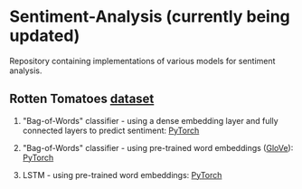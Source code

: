 # Sentiment-Analysis (currently being updated)

Repository containing implementations of various models for sentiment analysis.

## Rotten Tomatoes [dataset](https://www.kaggle.com/c/sentiment-analysis-on-movie-reviews) 

1. "Bag-of-Words" classifier - using a dense embedding layer and fully connected layers to predict sentiment: [PyTorch](https://github.com/pbmstrk/Sentiment-Analysis/blob/master/rotten_tomatoes/notebooks/Bag_of_Words.ipynb)

2. "Bag-of-Words" classifier - using pre-trained word embeddings ([GloVe](https://nlp.stanford.edu/projects/glove/)): [PyTorch](https://github.com/pbmstrk/Sentiment-Analysis/blob/master/rotten_tomatoes/notebooks/Bag_of_Words_Pretrained.ipynb)

3. LSTM - using pre-trained word embeddings: [PyTorch](https://github.com/pbmstrk/Sentiment-Analysis/blob/master/rotten_tomatoes/notebooks/LSTM.ipynb)
